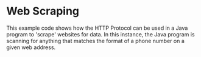# Web Scraping
This example code shows how the HTTP Protocol can be used in a Java program to 'scrape' websites for data. In this instance, the Java program is scanning for anything that matches the format of a phone number on a given web address.
